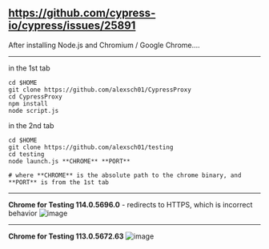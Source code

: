 https://github.com/cypress-io/cypress/issues/25891
---

After installing Node.js and Chromium / Google Chrome....

---

in the 1st tab

```
cd $HOME
git clone https://github.com/alexsch01/CypressProxy
cd CypressProxy
npm install
node script.js
```

in the 2nd tab

```
cd $HOME
git clone https://github.com/alexsch01/testing
cd testing
node launch.js **CHROME** **PORT**

# where **CHROME** is the absolute path to the chrome binary, and **PORT** is from the 1st tab
```

---

**Chrome for Testing 114.0.5696.0** - redirects to HTTPS, which is incorrect behavior
![image](https://github.com/alexsch01/testing/assets/5721147/e0e668cd-d407-44d5-aeb9-79485997163e)

---

**Chrome for Testing 113.0.5672.63**
![image](https://github.com/alexsch01/testing/assets/5721147/fbbb3c5b-e065-4256-b43f-c470108ae175)

